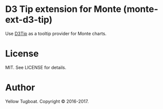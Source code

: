 # D3 Tip extension for Monte (monte-ext-d3-tip)
Use [D3Tip](https://github.com/Caged/d3-tip) as a tooltip provider for Monte charts.

# License
MIT. See LICENSE for details.

# Author
Yellow Tugboat. Copyright © 2016-2017.
